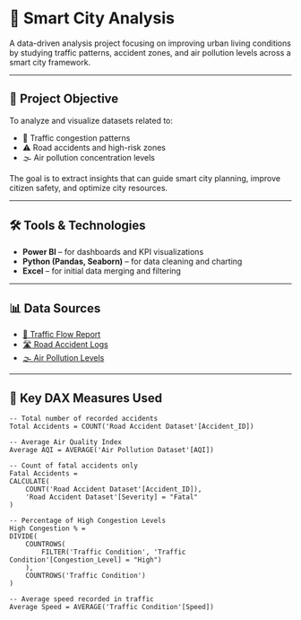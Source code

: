 # 🌆 Smart City Analysis

A data-driven analysis project focusing on improving urban living conditions by studying traffic patterns, accident zones, and air pollution levels across a smart city framework.

---

## 📌 Project Objective

To analyze and visualize datasets related to:

- 🚗 Traffic congestion patterns  
- ⚠️ Road accidents and high-risk zones  
- 🌫️ Air pollution concentration levels  

The goal is to extract insights that can guide smart city planning, improve citizen safety, and optimize city resources.

---

## 🛠 Tools & Technologies

- **Power BI** – for dashboards and KPI visualizations  
- **Python (Pandas, Seaborn)** – for data cleaning and charting  
- **Excel** – for initial data merging and filtering  

---

## 📊 Data Sources

- [🚦 Traffic Flow Report](https://drive.google.com/file/d/15AJcpva0xW4FcQ1XDwZHvVgtcn78KANq/view?usp=sharing)  
- [🛣️ Road Accident Logs](https://drive.google.com/file/d/1kqqTtBh7NlUtnmKUPGcFLGRrq-t4UEdi/view?usp=sharing)  
- [🌫️ Air Pollution Levels](https://drive.google.com/file/d/12l7Q-tmy3ZrnliCZlSLMuAIJZnIcJWHZ/view?usp=drive_link)  

---

## 🧠 Key DAX Measures Used

```DAX
-- Total number of recorded accidents
Total Accidents = COUNT('Road Accident Dataset'[Accident_ID])

-- Average Air Quality Index
Average AQI = AVERAGE('Air Pollution Dataset'[AQI])

-- Count of fatal accidents only
Fatal Accidents = 
CALCULATE(
    COUNT('Road Accident Dataset'[Accident_ID]),
    'Road Accident Dataset'[Severity] = "Fatal"
)

-- Percentage of High Congestion Levels
High Congestion % = 
DIVIDE(
    COUNTROWS(
        FILTER('Traffic Condition', 'Traffic Condition'[Congestion_Level] = "High")
    ),
    COUNTROWS('Traffic Condition')
)

-- Average speed recorded in traffic
Average Speed = AVERAGE('Traffic Condition'[Speed])


